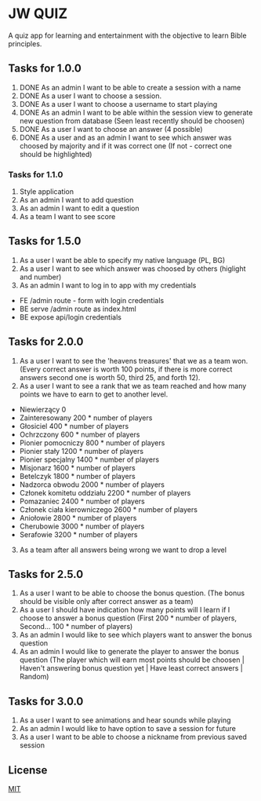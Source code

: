 # JW QUIZ

A quiz app for learning and entertainment with the objective to learn Bible principles.

## Tasks for 1.0.0
1. DONE As an admin I want to be able to create a session with a name
2. DONE As a user I want to choose a session.
3. DONE As a user I want to choose a username to start playing
4. DONE As an admin I want to be able within the session view to generate new question from database (Seen least recently should be choosen)
5. DONE As a user I want to choose an answer (4 possible)
6. DONE As a user and as an admin I want to see which answer was choosed by majority and if it was correct one (If not - correct one should be highlighted)

### Tasks for 1.1.0
1. Style application
2. As an admin I want to add question
3. As an admin I want to edit a question
4. As a team I want to see score

## Tasks for 1.5.0
1. As a user I want be able to specify my native language (PL, BG)
2. As a user I want to see which answer was choosed by others (higlight and number) 
3. As an admin I want to log in to app with my credentials
  - FE /admin route - form with login credentials
  - BE serve /admin route as index.html
  - BE expose api/login credentials

## Tasks for 2.0.0
1. As a user I want to see the 'heavens treasures' that we as a team won. (Every correct answer is worth 100 points, if there is more correct answers second one is worth 50, third 25, and forth 12).
2. As a user I want to see a rank that we as team reached and how many points we have to earn to get to another level.
- Niewierzący 0
- Zainteresowany 200 * number of players
- Głosiciel 400 * number of players
- Ochrzczony 600 * number of players
- Pionier pomocniczy 800 * number of players
- Pionier stały 1200 * number of players
- Pionier specjalny 1400 * number of players
- Misjonarz 1600 * number of players
- Betelczyk 1800 * number of players
- Nadzorca obwodu 2000 * number of players
- Członek komitetu oddziału 2200 * number of players
- Pomazaniec 2400 * number of players
- Członek ciała kierowniczego 2600 * number of players
- Aniołowie 2800 * number of players
- Cherubowie 3000 * number of players
- Serafowie 3200 * number of players
3. As a team after all answers being wrong we want to drop a level

## Tasks for 2.5.0
1. As a user I want to be able to choose the bonus question. (The bonus should be visible only after correct answer as a team)
2. As a user I should have indication how many points will I learn if I choose to answer a bonus question (First 200 * number of players, Second... 100 * number of players)
3. As an admin I would like to see which players want to answer the bonus question
4. As an admin I would like to generate the player to answer the bonus question (The player which will earn most points should be choosen | Haven't answering bonus question yet | Have least correct answers | Random)

## Tasks for 3.0.0
1. As a user I want to see animations and hear sounds while playing 
2. As an admin I would like to have option to save a session for future
3. As a user I want to be able to choose a nickname from previous saved session

## License
[MIT](https://choosealicense.com/licenses/mit/)